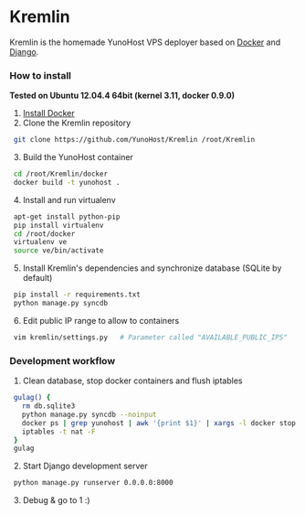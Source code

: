 # Kremlin

Kremlin is the homemade YunoHost VPS deployer based on [Docker](https://www.docker.io/) and [Django](https://www.djangoproject.com/).


### How to install

**Tested on Ubuntu 12.04.4 64bit (kernel 3.11, docker 0.9.0)**

 1. [Install Docker](http://docs.docker.io/en/latest/installation/ubuntulinux/#ubuntu-precise-12-04-lts-64-bit)
 2. Clone the Kremlin repository

   ```bash
    git clone https://github.com/YunoHost/Kremlin /root/Kremlin
   ```
   
 3. Build the YunoHost container
 
   ```bash
    cd /root/Kremlin/docker
    docker build -t yunohost .
   ```

 4. Install and run virtualenv
 
   ```bash
    apt-get install python-pip
    pip install virtualenv
    cd /root/docker
    virtualenv ve
    source ve/bin/activate
   ```

 5. Install Kremlin's dependencies and synchronize database (SQLite by default)
 
   ```bash
    pip install -r requirements.txt
    python manage.py syncdb
   ```

 6. Edit public IP range to allow to containers

   ```bash
    vim kremlin/settings.py   # Parameter called "AVAILABLE_PUBLIC_IPS"
   ```

### Development workflow

 1. Clean database, stop docker containers and flush iptables
   ```bash
    gulag() {
      rm db.sqlite3
      python manage.py syncdb --noinput
      docker ps | grep yunohost | awk '{print $1}' | xargs -l docker stop &> /dev/null &
      iptables -t nat -F
    }
    gulag
   ```

 2. Start Django development server
   ```bash
    python manage.py runserver 0.0.0.0:8000
   ```

  3. Debug & go to 1 :)
